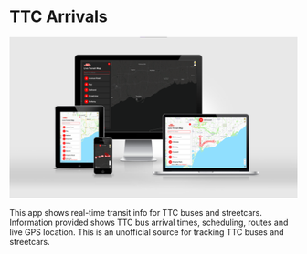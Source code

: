 # TTC Arrivals

![Website Preview](public/background.png)

This app shows real-time transit info for TTC buses and streetcars. Information provided shows TTC bus arrival times, scheduling, routes and live GPS location. This is an unofficial source for tracking TTC buses and streetcars.
